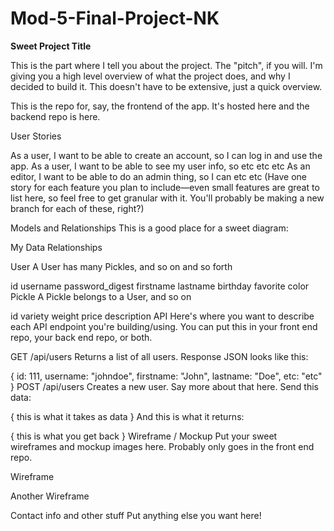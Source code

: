 # Mod-5-Final-Project-NK

**Sweet Project Title**

This is the part where I tell you about the project. The "pitch", if you will. I'm giving you a high level overview of what the project does, and why I decided to build it. This doesn't have to be extensive, just a quick overview.

This is the repo for, say, the frontend of the app. It's hosted here and the backend repo is here.

User Stories

As a user, I want to be able to create an account, so I can log in and use the app.
As a user, I want to be able to see my user info, so etc etc etc
As an editor, I want to be able to do an admin thing, so I can etc etc
(Have one story for each feature you plan to include—even small features are great to list here, so feel free to get granular with it. You'll probably be making a new branch for each of these, right?)

Models and Relationships
This is a good place for a sweet diagram:

My Data Relationships

User
A User has many Pickles, and so on and so forth

id
username
password_digest
firstname
lastname
birthday
favorite color
Pickle
A Pickle belongs to a User, and so on

id
variety
weight
price
description
API
Here's where you want to describe each API endpoint you're building/using. You can put this in your front end repo, your back end repo, or both.

GET /api/users
Returns a list of all users. Response JSON looks like this:

{ 
  id: 111,
  username: "johndoe",
  firstname: "John",
  lastname: "Doe",
  etc: "etc"
}
POST /api/users
Creates a new user. Say more about that here. Send this data:

{ this is what it takes as data }
And this is what it returns:

{ this is what you get back }
Wireframe / Mockup
Put your sweet wireframes and mockup images here. Probably only goes in the front end repo.

Wireframe

Another Wireframe

Contact info and other stuff
Put anything else you want here!
